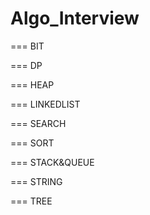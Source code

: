 # Algo_Interview

=== BIT

=== DP

=== HEAP

=== LINKEDLIST

=== SEARCH

=== SORT

=== STACK&QUEUE

=== STRING

=== TREE
